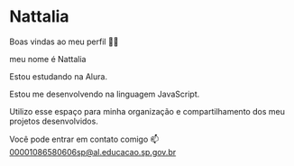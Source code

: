 # Nattalia
Boas vindas ao meu perfil 💙💙

meu nome é Nattalia

Estou estudando na Alura.

Estou me desenvolvendo na linguagem JavaScript.

Utilizo esse espaço para minha organização e compartilhamento dos meu projetos desenvolvidos.

Você pode entrar em contato comigo 📫
00001086580606sp@al.educacao.sp.gov.br
